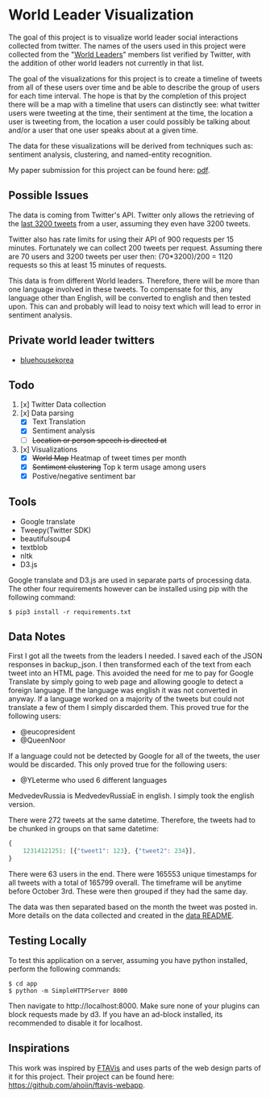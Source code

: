 # World Leader Visualization

The goal of this project is to visualize world leader social interactions collected from twitter.
The names of the users used in this project were collected from the "[World Leaders](https://twitter.com/verified/lists/world-leaders/members?lang=en)" members list verified by Twitter, with the addition of other world leaders not currently in that list.

The goal of the visualizations for this project is to create a timeline of tweets from all of these users over time and be able to describe the group of users for each time interval.
The hope is that by the completion of this project there will be a map with a timeline that users can distinctly see: what twitter users were tweeting at the time, their sentiment at the time, the location a user is tweeting from, the location a user could possibly be talking about and/or a user that one user speaks about at a given time.

The data for these visualizations will be derived from techniques such as: sentiment analysis, clustering, and named-entity recognition.

My paper submission for this project can be found here: [pdf](./docs/paper-template.pdf).

## Possible Issues

The data is coming from Twitter's API.
Twitter only allows the retrieving of the [last 3200 tweets](https://dev.twitter.com/rest/reference/get/statuses/user_timeline) from a user, assuming they even have 3200 tweets.

Twitter also has rate limits for using their API of 900 requests per 15 minutes.
Fortunately we can collect 200 tweets per request. Assuming there are 70 users and 3200 tweets per user then: (70*3200)/200 = 1120 requests so this at least 15 minutes of requests.

This data is from different World leaders. Therefore, there will be more than one language involved in these tweets.
To compensate for this, any language other than English, will be converted to english and then tested upon. This can and probably will lead to noisy text which will lead to error in sentiment analysis.

## Private world leader twitters

- [bluehousekorea](https://twitter.com/bluehousekorea)

## Todo

1. [x] Twitter Data collection
2. [x] Data parsing
	- [x] Text Translation
	- [x] Sentiment analysis
	- [ ] ~~Location or person speech is directed at~~
3. [x] Visualizations
	- [x] ~~World Map~~ Heatmap of tweet times per month
	- [x] ~~Sentiment clustering~~ Top k term usage among users
	- [x] Postive/negative sentiment bar

## Tools

- Google translate
- Tweepy(Twitter SDK)
- beautifulsoup4
- textblob
- nltk
- D3.js

Google translate and D3.js are used in separate parts of processing data.
The other four requirements however can be installed using pip with the following command:

```shell
$ pip3 install -r requirements.txt
```

## Data Notes

First I got all the tweets from the leaders I needed.
I saved each of the JSON responses in backup_json.
I then transformed each of the text from each tweet into an HTML page.
This avoided the need for me to pay for Google Translate by simply going to web page and allowing google to detect a foreign language.
If the language was english it was not converted in anyway.
If a language worked on a majority of the tweets but could not translate a few of them I simply discarded them.
This proved true for the following users:
- @eucopresident
- @QueenNoor

If a language could not be detected by Google for all of the tweets, the user would be discarded.
This only proved true for the following users:
- @YLeterme who used 6 different languages

MedvedevRussia is MedvedevRussiaE in english.
I simply took the english version.

There were 272 tweets at the same datetime.
Therefore, the tweets had to be chunked in groups on that same datetime:

```Javascript
{
	12314121251: [{"tweet1": 123}, {"tweet2": 234}],
}
```

There were 63 users in the end.
There were 165553 unique timestamps for all tweets with a total of 165799 overall.
The timeframe will be anytime before October 3rd.
These were then grouped if they had the same day.

The data was then separated based on the month the tweet was posted in.
More details on the data collected and created in the [data README](./data/README.md).

## Testing Locally

To test this application on a server, assuming you have python installed, perform the following commands:

```
$ cd app
$ python -m SimpleHTTPServer 8000
```

Then navigate to http://localhost:8000.
Make sure none of your plugins can block requests made by d3.
If you have an ad-block installed, its recommended to disable it for localhost.

## Inspirations

This work was inspired by [FTAVis](http://www.ftavis.com/) and uses parts of the web design parts of it for this project.
Their project can be found here: https://github.com/ahoiin/ftavis-webapp.
